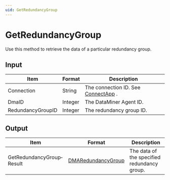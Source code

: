 ```yaml
---
uid: GetRedundancyGroup
---
```


# GetRedundancyGroup

Use this method to retrieve the data of a particular redundancy group.

## Input

| Item              | Format  | Description                                                                      |
|-------------------|---------|----------------------------------------------------------------------------------|
| Connection        | String  | The connection ID. See [ConnectApp](xref:ConnectApp) . |
| DmaID             | Integer | The DataMiner Agent ID.                                                          |
| RedundancyGroupID | Integer | The redundancy group ID.                                                         |

## Output

| Item                      | Format                                                               | Description                                 |
|---------------------------|----------------------------------------------------------------------|---------------------------------------------|
| GetRedundancyGroup­Result | [DMARedundancyGroup](xref:DMARedundancyGroup) | The data of the specified redundancy group. |

